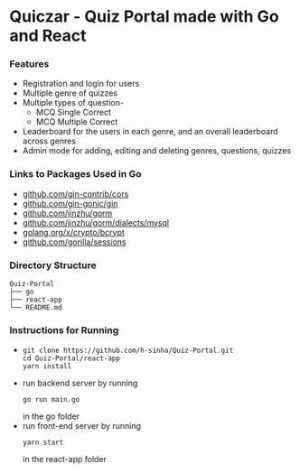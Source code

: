 # Quiczar - Quiz Portal made with Go and React

### Features
  * Registration and login for users
  * Multiple genre of quizzes
  * Multiple types of question-
     * MCQ Single Correct
     * MCQ Multiple Correct
  * Leaderboard for the users in each genre, and an overall leaderboard across genres
  * Admin mode for adding, editing and deleting genres, questions, quizzes


### Links to Packages Used in Go
  * [github.com/gin-contrib/cors](https://github.com/gin-contrib/cors)             
  * [github.com/gin-gonic/gin](https://github.com/gin-gonic/gin)
  * [github.com/jinzhu/gorm](https://github.com/jinzhu/gorm)
  * [github.com/jinzhu/gorm/dialects/mysql](https://github.com/jinzhu/gorm/dialects/mysql)
  * [golang.org/x/crypto/bcrypt](https://golang.org/x/crypto/bcrypt)
  * [github.com/gorilla/sessions](https://github.com/gorilla/sessions)

### Directory Structure
    Quiz-Portal
    ├── go          
    ├── react-app     
    └── README.md

### Instructions for Running 
* ```
  git clone https://github.com/h-sinha/Quiz-Portal.git
  cd Quiz-Portal/react-app
  yarn install
  ```
* run backend server by running
    ```
    go run main.go
    ```
    in the go folder
* run front-end server by running
    ```    
    yarn start
    ```
    in the react-app folder

